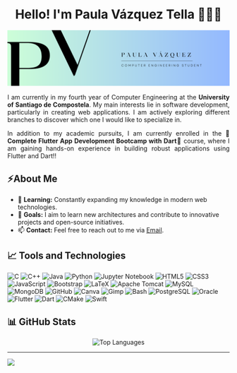 <h1 align="center">Hello! I'm Paula Vázquez Tella 👋👩‍💻</h1>

<p align="center">
  <img src="https://raw.githubusercontent.com/paula-vazquez/paula-vazquez/main/my-header.png" alt="Header Image">
</p>

<p align="justify">
I am currently in my fourth year of Computer Engineering at the <strong>University of Santiago de Compostela</strong>. My main interests lie in software development, particularly in creating web applications. I am actively exploring different branches to discover which one I would like to specialize in.
</p>

<p align="justify">
In addition to my academic pursuits, I am currently enrolled in the 🚀<strong>Complete Flutter App Development Bootcamp with Dart</strong>🚀 course, where I am gaining hands-on experience in building robust applications using Flutter and Dart!!
</p>


## ⚡About Me
- 🌱 **Learning:** Constantly expanding my knowledge in modern web technologies.
- 🎯 **Goals:** I aim to learn new architectures and contribute to innovative projects and open-source initiatives.
- 📫 **Contact:** Feel free to reach out to me via [Email](mailto:paulavazz03@gmail.com).


## 📈 Tools and Technologies
![C](https://img.shields.io/badge/-C-00599C?style=flat&logo=c&logoColor=white)
![C++](https://img.shields.io/badge/-C++-00599C?style=flat&logo=c%2B%2B&logoColor=white)
![Java](https://img.shields.io/badge/-Java-007396?style=flat&logo=java&logoColor=white)
![Python](https://img.shields.io/badge/-Python-3776AB?style=flat&logo=python&logoColor=white)
![Jupyter Notebook](https://img.shields.io/badge/Jupyter-F37626?style=flat&logo=jupyter&logoColor=white)
![HTML5](https://img.shields.io/badge/-HTML5-E34F26?style=flat&logo=html5&logoColor=white)
![CSS3](https://img.shields.io/badge/-CSS3-1572B6?style=flat&logo=css3&logoColor=white)
![JavaScript](https://img.shields.io/badge/-JavaScript-F7DF1E?style=flat&logo=javascript&logoColor=black)
![Bootstrap](https://img.shields.io/badge/-Bootstrap-7952B3?style=flat&logo=bootstrap&logoColor=white)
![LaTeX](https://img.shields.io/badge/-LaTeX-008080?style=flat&logo=latex&logoColor=white)
![Apache Tomcat](https://img.shields.io/badge/-Apache%20Tomcat-F8DC75?style=flat&logo=apache-tomcat&logoColor=black)
![MySQL](https://img.shields.io/badge/-MySQL-4479A1?style=flat&logo=mysql&logoColor=white)
![MongoDB](https://img.shields.io/badge/-MongoDB-47A248?style=flat&logo=mongodb&logoColor=white)
![GitHub](https://img.shields.io/badge/-GitHub-181717?style=flat&logo=github)
![Canva](https://img.shields.io/badge/Canva-%2300C4CC.svg?style=flat&logo=Canva&logoColor=white)
![Gimp](https://img.shields.io/badge/Gimp-657D8B?style=flat&logo=gimp&logoColor=FFFFFF)
![Bash](https://img.shields.io/badge/Bash-4EAA25?style=flat&logo=gnu-bash&logoColor=white)
![PostgreSQL](https://img.shields.io/badge/PostgreSQL-336791?style=flat&logo=postgresql&logoColor=white)
![Oracle](https://img.shields.io/badge/Oracle-F80000?style=flat&logo=oracle&logoColor=white)
![Flutter](https://img.shields.io/badge/Flutter-02569B?style=flat&logo=flutter&logoColor=white)
![Dart](https://img.shields.io/badge/Dart-0175C2?style=flat&logo=dart&logoColor=white)
![CMake](https://img.shields.io/badge/CMake-064F8C?style=flat&logo=cmake&logoColor=white)
![Swift](https://img.shields.io/badge/Swift-FA7343?style=flat&logo=swift&logoColor=white)


## 📊 GitHub Stats
<div align="center">
  <img src="https://github-readme-stats.vercel.app/api/top-langs/?username=paula-vazquez&theme=dark&hide_border=false&include_all_commits=false&count_private=false&layout=compact" alt="Top Languages" />
</div>


---
[![](https://visitcount.itsvg.in/api?id=paula-vazquez&icon=0&color=0)](https://visitcount.itsvg.in)

<!--
**paula-vazquez/paula-vazquez** is a ✨ _special_ ✨ repository because its `README.md` (this file) appears on your GitHub profile.

Here are some ideas to get you started:

- 🔭 I’m currently working on ...
- 🌱 I’m currently learning ...
- 👯 I’m looking to collaborate on ...
- 🤔 I’m looking for help with ...
- 💬 Ask me about ...
- 📫 How to reach me: ...
- 😄 Pronouns: ...
- ⚡ Fun fact: ...
-->
